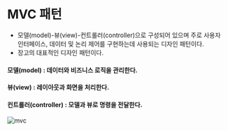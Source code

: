 # MVC 패턴
- 모델(model)-뷰(view)-컨트롤러(controller)으로 구성되어 있으며 주로 사용자 인터페이스, 데이터 및 논리 제어를 구현하는데 사용되는 디자인 패턴이다.
- 장고의 대표적인 디자인 패턴이다.
#### 모델(model) : 데이터와 비즈니스 로직을 관리한다.
#### 뷰(view) : 레이아웃과 화면을 처리한다.
#### 컨트롤러(controller) : 모델과 뷰로 명령을 전달한다.

![mvc](https://github.com/jkhwang150/CS-info/assets/75780140/838e7e27-c6c0-40ba-a0ec-5ea40cdccfed)
